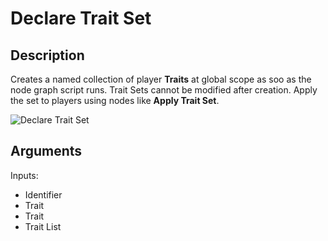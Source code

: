 # Declare Trait Set

## Description

Creates a named collection of player **Traits** at global scope as soo as the node graph script runs. Trait Sets cannot be modified after creation. Apply the set to players using nodes like **Apply Trait Set**.

![Declare Trait Set](../../.gitbook/assets/images/scripting/traits/declare-trait-set.png)

## Arguments

Inputs:

* Identifier
* Trait
* Trait
* Trait List
